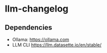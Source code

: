 # llm-changelog

## Dependencies

* Ollama: https://ollama.com
* LLM CLI https://llm.datasette.io/en/stable/
